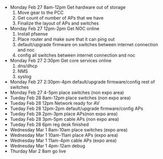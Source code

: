 - Monday Feb 27 8am-12pm Get hardware out of storage
  1. Move gear to the PCC
  2. Get count of number of APs that we have
  3. Finalize the layout of APs and switches
- Monday Feb 27 12pm-2pm Get NOC online
  1. Install pfsense
  2. Place router and make sure that it can ping out
  3. default/upgrade firmware on switches between internet connection and noc
  4. config all switches between internet connection and noc
- Monday Feb 27 2:30pm Get core services online 
  1. dns/dhcp
  2. NMS
  3. syslog
- Monday Feb 27 2:30pm-4pm default/upgrade firmware/config rest of switches
- Monday Feb 27 4-5pm place switches (non expo area)
- Tueday Feb 28 8am-12pm place switches (non expo area)
- Tueday Feb 28 12pm Network ready for AV 
- Tueday Feb 28 12pm-2pm default/upgrade firmware/config APs
- Tueday Feb 28 2pm-3pm place APs(non expo area)
- Tueday Feb 28 3pm-5pm cable APs (non expo area)
- Tueday Feb 28 6pm reg desk finished
- Wednesday Mar 1 8am-10am place switches (expo area)
- Wednesday Mar 1 10am-11am place APs (expo area)
- Wednesday Mar 1 11am-4pm cable APs (expo area)
- Wednesday Mar 1 4pm-12am debug
- Thurday Mar 2 8am go live
